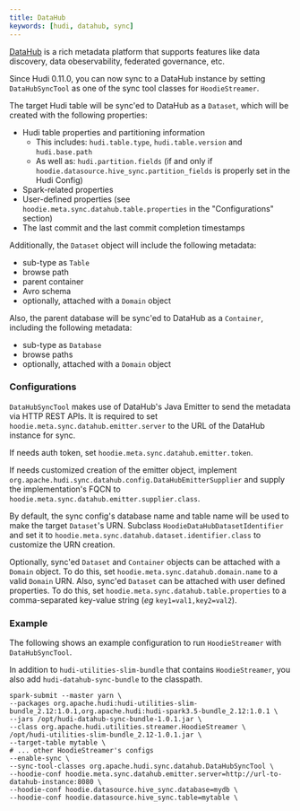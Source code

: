 ```yaml
---
title: DataHub
keywords: [hudi, datahub, sync]
---
```


[DataHub](https://datahubproject.io/) is a rich metadata platform that supports features like data discovery, data
obeservability, federated governance, etc.

Since Hudi 0.11.0, you can now sync to a DataHub instance by setting `DataHubSyncTool` as one of the sync tool classes
for `HoodieStreamer`.

The target Hudi table will be sync'ed to DataHub as a `Dataset`, which will be created with the following properties:

* Hudi table properties and partitioning information
  * This includes: `hudi.table.type`, `hudi.table.version` and `hudi.base.path`
  * As well as: `hudi.partition.fields` (if and only if `hoodie.datasource.hive_sync.partition_fields` is properly set 
    in the Hudi Config)
* Spark-related properties
* User-defined properties (see `hoodie.meta.sync.datahub.table.properties` in the "Configurations" section)
* The last commit and the last commit completion timestamps

Additionally, the `Dataset` object will include the following metadata:

* sub-type as `Table`
* browse path
* parent container
* Avro schema
* optionally, attached with a `Domain` object

Also, the parent database will be sync'ed to DataHub as a `Container`, including the following metadata:

* sub-type as `Database`
* browse paths
* optionally, attached with a `Domain` object

### Configurations

`DataHubSyncTool` makes use of DataHub's Java Emitter to send the metadata via HTTP REST APIs. It is required to
set `hoodie.meta.sync.datahub.emitter.server` to the URL of the DataHub instance for sync.

If needs auth token, set `hoodie.meta.sync.datahub.emitter.token`.

If needs customized creation of the emitter object,
implement `org.apache.hudi.sync.datahub.config.DataHubEmitterSupplier` and supply the implementation's FQCN
to `hoodie.meta.sync.datahub.emitter.supplier.class`.

By default, the sync config's database name and table name will be used to make the target `Dataset`'s URN.
Subclass `HoodieDataHubDatasetIdentifier` and set it to `hoodie.meta.sync.datahub.dataset.identifier.class` to customize
the URN creation.

Optionally, sync'ed `Dataset` and `Container` objects can be attached with a `Domain` object. To do this, set
`hoodie.meta.sync.datahub.domain.name` to a valid `Domain` URN. Also, sync'ed `Dataset` can be attached with 
user defined properties. To do this, set `hoodie.meta.sync.datahub.table.properties` to a comma-separated key-value
string (_eg_ `key1=val1,key2=val2`).

### Example

The following shows an example configuration to run `HoodieStreamer` with `DataHubSyncTool`.

In addition to `hudi-utilities-slim-bundle` that contains `HoodieStreamer`, you also add `hudi-datahub-sync-bundle` to
the classpath.

```shell
spark-submit --master yarn \
--packages org.apache.hudi:hudi-utilities-slim-bundle_2.12:1.0.1,org.apache.hudi:hudi-spark3.5-bundle_2.12:1.0.1 \
--jars /opt/hudi-datahub-sync-bundle-1.0.1.jar \
--class org.apache.hudi.utilities.streamer.HoodieStreamer \
/opt/hudi-utilities-slim-bundle_2.12-1.0.1.jar \
--target-table mytable \
# ... other HoodieStreamer's configs
--enable-sync \
--sync-tool-classes org.apache.hudi.sync.datahub.DataHubSyncTool \
--hoodie-conf hoodie.meta.sync.datahub.emitter.server=http://url-to-datahub-instance:8080 \
--hoodie-conf hoodie.datasource.hive_sync.database=mydb \
--hoodie-conf hoodie.datasource.hive_sync.table=mytable \
```

